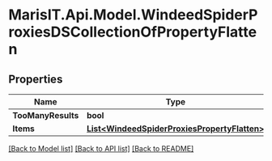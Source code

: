 
# MarisIT.Api.Model.WindeedSpiderProxiesDSCollectionOfPropertyFlatten

## Properties

Name | Type | Description | Notes
------------ | ------------- | ------------- | -------------
**TooManyResults** | **bool** |  | [optional] 
**Items** | [**List&lt;WindeedSpiderProxiesPropertyFlatten&gt;**](WindeedSpiderProxiesPropertyFlatten.md) |  | [optional] 

[[Back to Model list]](../README.md#documentation-for-models)
[[Back to API list]](../README.md#documentation-for-api-endpoints)
[[Back to README]](../README.md)

